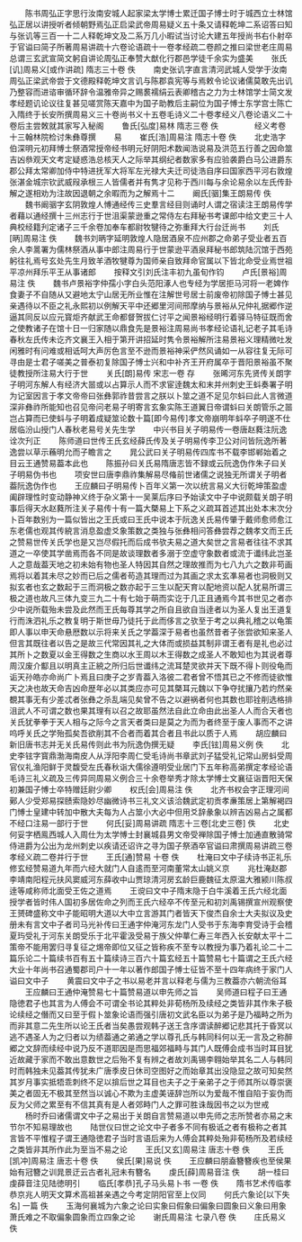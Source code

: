<!-- { "loadSidebar": true } -->
　　陈书周弘正字思行汝南安城人起家梁太学博士累迁国子博士时于城西立士林馆弘正居以讲授听者倾朝野焉弘正启梁武帝周易疑义五十条又请释乾坤二系诏答曰知与张讥等三百一十二人释乾坤文及二系万几小暇试当讨论大建五年授尚书右仆射卒于官谥曰简子所著周易讲疏十六卷论语疏十一卷孝经疏二卷颜之推曰梁世老庄周易总谓三玄武宣简文躬自讲论周弘正奉赞大猷化行郡邑学徒千余实为盛美
　　张氏[讥]周易义[或作讲疏] 隋志三十卷 佚
　　南史张讥字直言清河武城人受学于汝南周弘正梁武帝尝于文德殿释乾坤文言讥与陈郡袁宪等与焉敕令论议诸儒莫敢先出讥乃整容而进谘审循环辞令温雅帝异之赐裠襦绢云表卿稽古之力为士林馆学士简文发孝经题讥论议往复甚见嗟赏陈天嘉中为国子助教后主嗣位为国子愽士东学宫士陈亡入隋终于长安所撰周易义三十卷尚书义十五卷毛诗义二十卷孝经义八卷论语义二十卷后主尝敇就其家写入秘阁
　　鲁氏[弘度]易林 隋志三卷 佚
　　
　　经义考卷十三翰林院检讨朱彝尊撰
　　易
　　崔氏[浩]周易注 隋志十卷 佚
　　北史浩字伯深明元初拜愽士祭酒常授帝经书明元好阴阳术数闻浩说易及洪范五行善之因命筮吉凶叅观天文考定疑惑浩总核天人之际举其纲纪者数家多有应验袭爵白马公进爵东郡公拜太常卿加侍中特进抚军大将军左光禄大夫迁司徒浩自序曰国家西平河右敦煌张湛金城宗钦武威叚承根三人皆儒者并有隽才见称于西川每与余论易余以左氏传卦解之遂相劝为注故因退朝之余暇而为之解焉十二
　　阚氏[骃]集王朗易传 佚
　　魏书阚骃字玄阴敦煌人愽通经传三史羣言经目则诵时人谓之宿读注王朗易传学者藉以通经撰十三州志行于世沮渠蒙逊重之常侍左右拜秘书考课郎中给文吏三十人典校经籍刋定诸子三千余卷加奉车都尉牧犍待之弥重拜大行台迁尚书
　　刘氏[昞]周易注 佚
　　魏书刘昞字延明敦煌人隐居酒泉不应州郡之命弟子受业者五百余人李暠署为儒林祭酒从事中郎注周易行于世蒙逊平酒泉拜秘书郎筑陆沉馆于西苑躬往礼焉号玄处先生月致羊酒牧犍尊为国师亲自致拜命官属以下皆北命受业焉世祖平凉州拜乐平王从事诸郎
　　按释文引刘氏注丰初九虽旬作钧
　　卢氏[景裕]周易注 佚
　　魏书卢景裕字仲孺小字白头范阳涿人也专经为学居拒马河将一老婢作食妻子不自随从又避地太宁山居无所业惟在注解世号居士前废帝初除国子愽士甚见亲遇待以不臣之礼永熙初以例解天平中还郷里河间邢摩纳与景裕从兄仲礼据郷作逆逼其同反以应元寳炬齐献武王命都督贺拔仁讨平之闻景裕经明行着驿马特征既而舍之使教诸子在馆十日一归家随以鼎食先是景裕注周易尚书孝经论语礼记老子其毛诗春秋左氏传未讫齐文襄王入相于第开讲招延时隽令景裕解所注易景裕义理精微吐发闲雅时有问难或相诋呵大声厉色言至不逊而景裕神采俨然风诵如一从容往复无际可寻由是士君子嗟美之普泰初复除国子愽士兴和中补齐王开府属卒于晋阳景裕虽不聚徒教授所注易大行于世
　　关氏[朗]易传 宋志一卷 存
　　张晞河东先贤传关朗字子明河东解人有经济大噐或以占算示人而不求宦逹魏太和末并州刺史王蚪奏署子明为记室因言于孝文帝帝曰张彝郭祚昔尝言之朕以卜筮之道不足见尔蚪曰此人言微道深非彝祚所能知也召见帝问老易子明寄言玄象实陈王道翼日帝谓蚪曰关朗管乐之噐岂占算而已使蚪与子明着成疑筮论数十篇[即今易传]孝文帝崩明年蚪卒子明遂不仕居临汾山授门人春秋老易号关先生学
　　中兴书目关子明易传一卷唐赵蕤注阮逸诠次刋正
　　陈师道曰世传王氏玄经薛氏传及关子明易传李卫公对问皆阮逸所著逸尝以草示蘓明允而子瞻言之
　　晁公武曰关子明易传四库书不载李邯郸始着之目云王通赞易葢本此也
　　陈振孙曰关氏易隋唐志皆不録或云阮逸伪作朱子曰关子明易伪书也
　　项安世曰唐李鼎祚集解易尽偹前世诸儒之说独无所谓关子明者葢阮逸伪作也
　　王应麟曰子明易传卜百年义第一次以统言易义大衍乾坤策盈虚阖辟理性时变动静神义终于杂义第十一吴莱后序曰予始读文中子中说颇载关朗子明事后得天水赵蕤所注关子易传十有一篇大槩易上下系之义疏耳首述其出处本末次分卜百年数别为一篇似皆出之王氏或曰王氏中说本于阮逸关氏易传肇于戴师愈师愈江东老儒也观其传綂言消息盈虚爻象策数之类独与张彝相问答彝尝荐之魏孝文而王氏之赞易世传关氏学也是又岂尽假托而后成书欤夫易之道大矣世之言易者往往不求其道之一卒使其学凿焉而各不同是故谈理数者多溺于空虚守象数者或流于谶纬此岂圣人之意哉葢天地之初未始有物也圣人特因其自然之理故推而为七八九六之数非苟画焉将以着其未尽之妙而已后之儒者苟造其理而过为其画之求太玄凖易者也洞极则又拟玄者也玄之数起于三而洞极之数亦起于三生以配天育以配地资以配人犹易所谓三极之道也故凡三体九变三九二十有七始于萌而实讫于几正且通焉今其书世见之者亦少中说所载殆未尝及此然而王氏每尊其学之所自且欲自当逹者以为圣人复出王道复行而洙泗礼乐之教复明于斯世毋乃徒托于此而侈言之欤至于考之以典礼稽之以龟策即人事以申天命悬厯数以示将来关氏之学葢深于易者也虽然昔者子张尝欲知来圣人但言其既往者以告之是故三代常因其礼之大体而或损益其制非谓王者有是礼也必过其所卜之数夏以金王得数之生商以水王周以木王得数之成圣人不敢知也为其说者尊周汉废介酅且以明真主正綂之所归后世谶纬之流耳楚灵欲并天下既不得卜则役龟而诟天孙皓亦命尚广卜焉且曰庚子之岁青葢入洛彼二君者曾不悟其已之不修而徒欲惟天之决也故天命吉凶命歴年必以其类应亦可见其槩耳元魏以下争夺扰攘乃若灼然亲覩其事无有少差忒者张彝之杀乱端见矣曾不告之以避祸者何也其数也耶铨削选格排沮武人不可谓之数也果其理有以召之故耶虽然法自此立命由此出圣人人而合天者也关氏犹拳拳于天人相与之际今之言天者类曰是莫之为而为者终至于废人事而不之讲呜呼关氏之学殆孤矣吾欲削其不合者而着其合者且书此以质于人焉
　　胡应麟曰新旧唐书志并无关氏易传则此书为阮逸伪撰无疑
　　李氏[铉]周易义例 佚
　　北史李铉字寳鼎渤海南皮人从浮阳李周仁受毛诗尚书章武刘子猛受礼记常山房蚪受周官仪礼渔阳鲜于灵馥受左氏春秋诣大儒徐遵明受业居门下五年称高弟撰定孝经论语毛诗三礼义疏及三传异同周易义例合三十余卷举秀才除太学愽士文襄征诣晋阳天保初兼国子愽士卒特赠廷尉少卿
　　权氏[会]周易注 佚
　　北齐书权会字正理河间鄚人少受郑易探赜索隐妙尽幽微诗书三礼文义该洽魏武定初贡孝亷策居上第解褐四门愽士皇建中转加中散大夫每为人占筮小大必中但用爻辞彖象以辨吉凶易占之属都不经口注易一部行于世
　　何氏[妥]周易讲疏 隋志十三卷[北史三卷] 佚
　　北史何妥字栖鳯西城人入周仕为太学愽士封襄城县男文帝受禅除国子愽士加通直散骑常侍进爵为公出为龙州刺史以疾请还诏许之寻为国子祭酒卒官谥曰肃撰周易讲疏三卷孝经义疏二卷并行于世
　　王氏[通]赞易 十卷 佚
　　杜淹曰文中子续诗书正礼乐修玄经赞易道九年而六经大就门人自逺而至河南董常太山姚义京
　　兆杜淹赵郡李靖南阳程元扶风窦威河东薛收中山贾琼清河房玄龄巨鹿魏征太原温大雅颍川陈叔逹等咸称师北面受王佐之道焉
　　王谠曰文中子隋末隐于白牛溪着王氏六经北面授学者皆时伟人国初多居佐命之列而王氏六经卒不传至元和初刘禹锡撰宣州观察使王赟碑盛称文中子能昭明大道以大中立言游其门者皆天下俊杰自余士大夫拟议及史册未有言文中子者司马光补传曰王通字仲淹河东龙门人受书于东海李育受诗于会稽夏玙受礼于河东关朗受乐于北平霍汲受易于族父仲蕐仁寿三年西入长安献太平十二策帝不能用罢归寻复征之焬帝即位又征之皆称疾不至专以教授为事乃着礼论二十二篇乐论二十篇续书百有五十篇续诗三百六十篇玄经五十篇赞易七十篇谓之王氏六经大业十年尚书召通蜀郡司户十一年以著作郎国子愽士征皆不至十四年病终于家门人谥曰文中子
　　黄震曰文中子之书以易老并言以释老与儒为三教葢亦六朝流俗耳
　　王应麟曰王通仲淹赞易七十篇赞易道以申先师之旨
　　吴师道曰程子曰王通隐徳君子也其言为人傅会不可谓全书论其粹处非荀杨所及续经之类皆非其作朱子极论续经之僭而又曰至于假卜筮象论语而强引唐初文武名臣以为弟子是乃福畤之所为而非其意二先生所以论王氏者当矣愚尝观韩子送王含序谓读醉郷记悲其托于昏冥以逃不遇圣人为之归者以为绩葢通之弟通之学以尊孔氏与韩同科何以无一言及之称醉郷之文辞而续经中说乃反不道耶因是而思福郊福畤与其门人既傅会成书当时耳目犹近故藏于家而不敢出意数世之后殆不复有辨之者故刘禹锡李翱始举其名二人与韩同时而韩独未见葢其传犹未广唐季皮日休司空图好之而始章其出没隐显之故可知矣然其岁月事实抵牾乖刺终不足以揜后世之耳目也夫子之于亲弟子之于师其所以尊崇褒美之者固无不极其至然当以诚心不欺为主虚美诬辞岂所以为爱哉不惟自陷于妄伪而反为父师之累至有不信其真有是人者郊畤门人之罪可胜诛哉因书之以为世戒
　　杨时乔曰诸儒谓文中子之易出于关朗自言赞易道以申先师之志所赞者亦易之末节尔不知易理故也
　　陆世仪曰世之论文中子者多不同有极诋之者有极称之者其言皆不平惟程子谓王通隐徳君子当时言语后来为人傅会其粹处殆非荀杨所及若续经之类皆非其所作此为至当不易之论
　　王氏[又玄]周易注 唐志十卷 佚
　　王氏[凯冲]周易注 唐志十卷 佚
　　侯氏[果]易说 佚
　　王应麟曰朋盍簪簪疾也至侯果始有冠簪之训晁景迂云古者礼冠未有簪名
　　虔氏[薛]周易音注 佚
　　胡一桂曰虔薛音注见陆徳明引
　　临氏[孝恭]孔子马头易卜书 一卷 佚
　　隋书艺术传临孝恭京兆人明天文算术高祖甚亲遇之今考定阴阳官至上仪同
　　何氏六象论[以下失名] 一篇 佚
　　玉海何襄城为六象之论曰实象曰假象曰偏象曰圆象曰义象曰用象萧氏难之不取偏象圆象而立四象之论
　　谢氏周易注 七录八卷 佚
　　庄氏易义 佚
